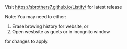 Visit https://sbrothers7.github.io/Listify/ for latest release




Note: You may need to either:
1. Erase browing history for website, or
2. Open wesbsite as guets or in incognito window

for changes to apply.
